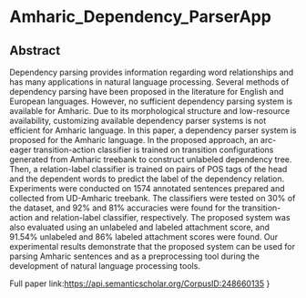 # Amharic_Dependency_ParserApp
## Abstract
Dependency parsing provides information regarding word relationships and has many applications in natural language processing. Several methods of dependency parsing have been proposed in the literature for English and European languages. However, no sufficient dependency parsing system is available for Amharic. Due to its morphological structure and low-resource availability, customizing available dependency parser systems is not efficient for Amharic language.
In this paper, a dependency parser system is proposed for the Amharic language. In the proposed approach, an arc-eager transition-action classifier is trained on transition configurations generated from Amharic treebank to construct unlabeled dependency tree. Then, a relation-label classifier is trained on pairs of POS tags of the head and the dependent words to predict the label of the dependency relation.
Experiments were conducted on 1574 annotated sentences prepared and collected from UD-Amharic treebank. The classifiers were tested on 30% of the dataset, and 92% and 81% accuracies were found for the transition-action and relation-label classifier, respectively. The proposed system was also evaluated using an unlabeled and labeled attachment score, and 91.54% unlabeled and 86% labeled attachment scores were found. Our experimental results demonstrate that the proposed system can be used for parsing Amharic sentences and as a preprocessing tool during the development of natural language processing tools.


Full paper link:https://api.semanticscholar.org/CorpusID:248660135
}
